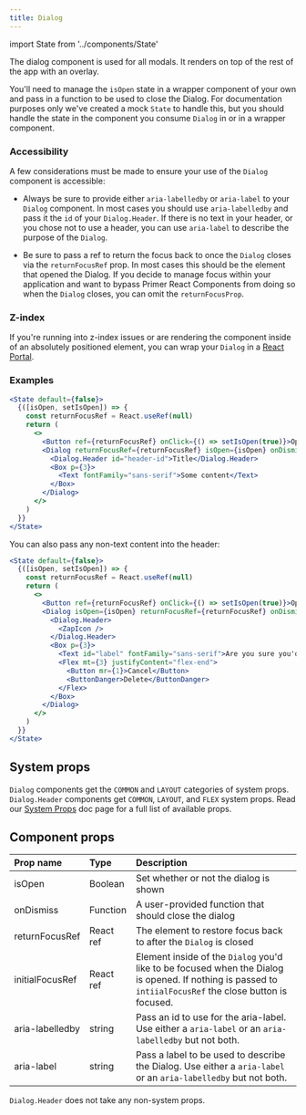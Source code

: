```yaml
---
title: Dialog
---
```

import State from '../components/State'

The dialog component is used for all modals. It renders on top of the rest of the app with an overlay.

You'll need to manage the `isOpen` state in a wrapper component of your own and pass in a function to be used to close the Dialog. For documentation purposes only we've created a mock `State` to handle this, but you should handle the state in the component you consume `Dialog` in or in a wrapper component.

### Accessibility

A few considerations must be made to ensure your use of the `Dialog` component is accessible:

- Always be sure to provide either `aria-labelledby` or `aria-label` to your `Dialog` component. In most cases you should use `aria-labelledby` and pass it the `id` of your `Dialog.Header`. If there is no text in your header, or you chose not to use a header, you can use `aria-label` to describe the purpose of the `Dialog`.

- Be sure to pass a ref to return the focus back to once the `Dialog` closes via the `returnFocusRef` prop. In most cases this should be the element that opened the Dialog. If you decide to manage focus within your application and want to bypass Primer React Components from doing so when the `Dialog` closes, you can omit the `returnFocusProp`.

### Z-index

If you're running into z-index issues or are rendering the component inside of an absolutely positioned element, you can wrap your `Dialog` in a [React Portal](https://reactjs.org/docs/portals.html).

### Examples

```jsx live
<State default={false}>
  {([isOpen, setIsOpen]) => {
    const returnFocusRef = React.useRef(null)
    return (
      <>
        <Button ref={returnFocusRef} onClick={() => setIsOpen(true)}>Open</Button>
        <Dialog returnFocusRef={returnFocusRef} isOpen={isOpen} onDismiss={() => setIsOpen(false)} aria-labelledby="header-id">
          <Dialog.Header id="header-id">Title</Dialog.Header>
          <Box p={3}>
            <Text fontFamily="sans-serif">Some content</Text>
          </Box>
        </Dialog>
      </>
    )
  }}
</State>
```


You can also pass any non-text content into the header:

```jsx live
<State default={false}>
  {([isOpen, setIsOpen]) => {
    const returnFocusRef = React.useRef(null)
    return (
      <>
        <Button ref={returnFocusRef} onClick={() => setIsOpen(true)}>Open</Button>
        <Dialog isOpen={isOpen} returnFocusRef={returnFocusRef} onDismiss={() => setIsOpen(false)} aria-labelledby="label">
          <Dialog.Header>
            <ZapIcon />
          </Dialog.Header>
          <Box p={3}>
            <Text id="label" fontFamily="sans-serif">Are you sure you'd like to delete this issue?</Text>
            <Flex mt={3} justifyContent="flex-end">
              <Button mr={1}>Cancel</Button>
              <ButtonDanger>Delete</ButtonDanger>
            </Flex>
          </Box>
        </Dialog>
      </>
    )
  }}
</State>
```

## System props

`Dialog` components get the `COMMON` and `LAYOUT` categories of system props. `Dialog.Header` components get `COMMON`, `LAYOUT`, and `FLEX` system props. Read our [System Props](/system-props) doc page for a full list of available props.

## Component props

| Prop name | Type | Description |
| :- | :- | :- |
| isOpen | Boolean | Set whether or not the dialog is shown |
| onDismiss | Function | A user-provided function that should close the dialog |
| returnFocusRef | React ref | The element to restore focus back to after the `Dialog` is closed |
| initialFocusRef | React ref | Element inside of the `Dialog` you'd like to be focused when the Dialog is opened. If nothing is passed to `intiialFocusRef` the close button is focused. |
| aria-labelledby | string | Pass an id to use for the aria-label. Use either a `aria-label` or an `aria-labelledby` but not both.  |
| aria-label | string | Pass a label to be used to describe the Dialog. Use either a `aria-label` or an `aria-labelledby` but not both. |

`Dialog.Header` does not take any non-system props.

